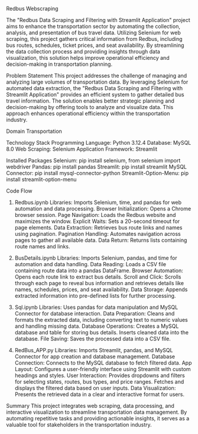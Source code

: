 Redbus Webscraping


The "Redbus Data Scraping and Filtering with Streamlit Application" project aims to enhance the transportation sector by automating the collection, analysis, and presentation of bus travel data. Utilizing Selenium for web scraping, this project gathers critical information from Redbus, including bus routes, schedules, ticket prices, and seat availability. By streamlining the data collection process and providing insights through data visualization, this solution helps improve operational efficiency and decision-making in transportation planning.




Problem Statement
This project addresses the challenge of managing and analyzing large volumes of transportation data. By leveraging Selenium for automated data extraction, the "Redbus Data Scraping and Filtering with Streamlit Application" provides an efficient system to gather detailed bus travel information. The solution enables better strategic planning and decision-making by offering tools to analyze and visualize data. This approach enhances operational efficiency within the transportation industry.



Domain
Transportation



Technology Stack
Programming Language: Python 3.12.4
Database: MySQL 8.0
Web Scraping: Selenium
Application Framework: Streamlit



Installed Packages
Selenium: pip install selenium, from selenium import webdriver
Pandas: pip install pandas
Streamlit: pip install streamlit
MySQL Connector: pip install mysql-connector-python
Streamlit-Option-Menu: pip install streamlit-option-menu




Code Flow
1. Redbus.ipynb
Libraries: Imports Selenium, time, and pandas for web automation and data processing.
Browser Initialization: Opens a Chrome browser session.
Page Navigation: Loads the Redbus website and maximizes the window.
Explicit Waits: Sets a 20-second timeout for page elements.
Data Extraction: Retrieves bus route links and names using pagination.
Pagination Handling: Automates navigation across pages to gather all available data.
Data Return: Returns lists containing route names and links.

2. BusDetails.ipynb
Libraries: Imports Selenium, pandas, and time for automation and data handling.
Data Reading: Loads a CSV file containing route data into a pandas DataFrame.
Browser Automation: Opens each route link to extract bus details.
Scroll and Click: Scrolls through each page to reveal bus information and retrieves details like names, schedules, prices, and seat availability.
Data Storage: Appends extracted information into pre-defined lists for further processing.

3. Sql.ipynb
Libraries: Uses pandas for data manipulation and MySQL Connector for database interaction.
Data Preparation: Cleans and formats the extracted data, including converting text to numeric values and handling missing data.
Database Operations:
Creates a MySQL database and table for storing bus details.
Inserts cleaned data into the database.
File Saving: Saves the processed data into a CSV file.

4. RedBus_APP.py
Libraries: Imports Streamlit, pandas, and MySQL Connector for app creation and database management.
Database Connection: Connects to the MySQL database to fetch filtered data.
App Layout: Configures a user-friendly interface using Streamlit with custom headings and styles.
User Interaction:
Provides dropdowns and filters for selecting states, routes, bus types, and price ranges.
Fetches and displays the filtered data based on user inputs.
Data Visualization: Presents the retrieved data in a clear and interactive format for users.




Summary
This project integrates web scraping, data processing, and interactive visualization to streamline transportation data management. By automating repetitive tasks and providing actionable insights, it serves as a valuable tool for stakeholders in the transportation industry.
